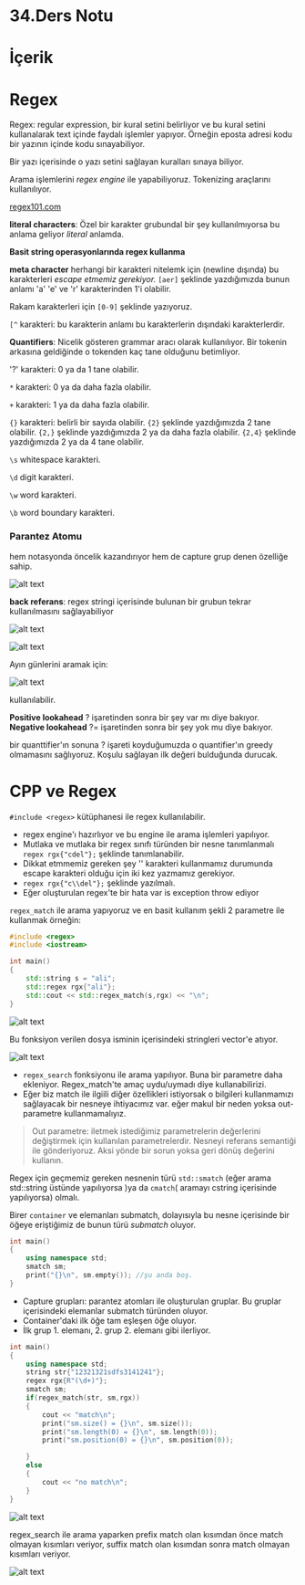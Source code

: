 # 34.Ders Notu

# İçerik

# Regex

Regex: regular expression, bir kural setini belirliyor ve bu kural setini kullanalarak text içinde faydalı işlemler yapıyor. Örneğin eposta adresi kodu bir yazının içinde kodu sınayabiliyor.

Bir yazı içerisinde o yazı setini sağlayan kuralları sınaya biliyor.

Arama işlemlerini *regex engine* ile yapabiliyoruz. Tokenizing araçlarını kullanılıyor.

[regex101.com](https://regex101.com) 

**literal characters**: Özel bir karakter grubundal bir şey kullanılmıyorsa bu anlama geliyor *literal* anlamda.

**Basit string operasyonlarında regex kullanma**

**meta character** herhangi bir karakteri nitelemk için (newline dışında) bu karakterleri *escape etmemiz gerekiyor.*
`[aer]` şeklinde yazdığımızda bunun anlamı 'a' 'e' ve 'r' karakterinden 1'i olabilir.

Rakam karakterleri için `[0-9]` şeklinde yazıyoruz.

`[^` karakteri: bu karakterin anlamı bu karakterlerin dışındaki karakterlerdir. 

**Quantifiers**: Nicelik gösteren grammar aracı olarak kullanılıyor. Bir tokenin arkasına geldiğinde o tokenden kaç tane olduğunu betimliyor.

'?' karakteri: 0 ya da 1 tane olabilir. 

`*` karakteri: 0 ya da daha fazla olabilir.

`+` karakteri: 1 ya da daha fazla olabilir.

`{}` karakteri: belirli bir sayıda olabilir. `{2}` şeklinde yazdığımızda 2 tane olabilir. `{2,}` şeklinde yazdığımızda 2 ya da daha fazla olabilir. `{2,4}` şeklinde yazdığımızda 2 ya da 4 tane olabilir.

`\s` whitespace karakteri. 

`\d` digit karakteri. 

`\w` word karakteri. 

`\b` word boundary karakteri.

### Parantez Atomu

hem notasyonda öncelik kazandırıyor hem de capture grup denen özelliğe sahip.

![alt text](res/34_ders_image1.png)

**back referans**: regex stringi içerisinde bulunan bir grubun tekrar kullanılmasını sağlayabiliyor

![alt text](res/34-image-2.png)


![alt text](res/34-image.png)

Ayın günlerini aramak için:

![alt text](res/34-image-1.png)

kullanılabilir.

**Positive lookahead** ? işaretinden sonra bir şey var mı diye bakıyor.
**Negative lookahead** ?= işaretinden sonra bir şey yok mu diye bakıyor.

bir quanttifier'ın sonuna ? işareti koyduğumuzda o quantifier'ın greedy olmamasını sağlıyoruz. Koşulu sağlayan ilk değeri bulduğunda durucak.

# CPP ve Regex

`#include <regex>` kütüphanesi ile regex kullanılabilir.

- regex engine'ı hazırlıyor ve bu engine ile arama işlemleri yapılıyor.
- Mutlaka ve mutlaka bir regex sınıfı türünden bir nesne tanımlanmalı
`regex rgx{"cdel"};` şeklinde tanımlanabilir.
- Dikkat etmmemiz gereken şey '\' karakteri kullanmamız durumunda escape karakteri olduğu için iki kez yazmamız gerekiyor.
- `regex rgx{"c\\del"};` şeklinde yazılmalı.
- Eğer oluşturulan regex'te bir hata var is exception throw ediyor

`regex_match` ile arama yapıyoruz ve en basit kullanım şekli 2 parametre ile kullanmak örneğin:

```cpp
#include <regex>
#include <iostream>

int main()
{
    std::string s = "ali";
    std::regex rgx{"ali"};
    std::cout << std::regex_match(s,rgx) << "\n";
}
```

![alt text](res/34-image-3.png)

Bu fonksiyon verilen dosya isminin içerisindeki stringleri vector'e atıyor. 

![alt text](res/34-image-4.png)

- `regex_search` fonksiyonu ile arama yapılıyor. Buna bir parametre daha ekleniyor. Regex_match'te amaç uydu/uymadı diye kullanabilirizi. 
- Eğer biz match ile ilgiili diğer özellikleri istiyorsak o bilgileri kullanmamızı sağlayacak bir nesneye ihtiyacımız var. eğer makul bir neden yoksa out-parametre kullanmamalıyız.

> Out parametre: iletmek istediğimiz parametrelerin değerlerini değiştirmek için kullanılan parametrelerdir. Nesneyi referans semantiği ile gönderiyoruz. Aksi yönde bir sorun yoksa geri dönüş değerini kullanın.

Regex için geçmemiz gereken nesnenin türü `std::smatch` (eğer arama std::string üstünde yapılıyorsa )ya da `cmatch`( aramayı cstring içerisinde yapılıyorsa)  olmalı. 

Birer `container` ve elemanları submatch, dolayısıyla bu nesne içerisinde bir öğeye eriştiğimiz de bunun türü *submatch* oluyor.

```cpp
int main()
{
    using namespace std;
    smatch sm;
    print("{}\n", sm.empty()); //şu anda boş.
}
```

- Capture grupları: parantez atomları ile oluşturulan gruplar. Bu gruplar içerisindeki elemanlar submatch türünden oluyor.
- Container'daki ilk öğe tam eşleşen öğe oluyor.
- İlk grup 1. elemanı, 2. grup 2. elemanı gibi ilerliyor.

```cpp
int main()
{
    using namespace std;
    string str{"12321321sdfs3141241"};
    regex rgx{R"(\d+)"};
    smatch sm;
    if(regex_match(str, sm,rgx))
    {
        cout << "match\n";
        print("sm.size() = {}\n", sm.size());
        print("sm.length(0) = {}\n", sm.length(0));
        print("sm.position(0) = {}\n", sm.position(0));

    }
    else
    {
        cout << "no match\n";
    }
}
```

![alt text](res/34-image-5.png)

regex_search ile arama yaparken prefix match olan kısımdan önce match olmayan kısımları veriyor, suffix match olan kısımdan sonra match olmayan kısımları veriyor.

![alt text](res/34-image-6.png)